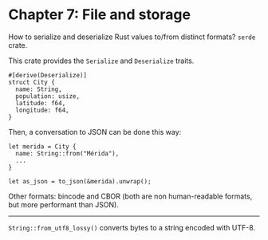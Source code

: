 # Chapter 7: File and storage

How to serialize and deserialize Rust values to/from distinct formats? `serde` crate.

This crate provides the `Serialize` and `Deserialize` traits.
```
#[derive(Deserialize)]
struct City {
  name: String,
  population: usize,
  latitude: f64,
  longitude: f64,
}
```

Then, a conversation to JSON can be done this way:
```
let merida = City {
  name: String::from("Mérida"),
  ...
}

let as_json = to_json(&merida).unwrap();
```
Other formats: bincode and CBOR (both are non human-readable formats, but more performant than JSON).

---
`String::from_utf8_lossy()` converts bytes to a string encoded with UTF-8.
